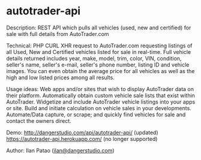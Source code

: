 # autotrader-api

Description:
REST API which pulls all vehicles (used, new and certified) for sale with full details from AutoTrader.com

Technical:
PHP CURL XHR request to AutoTrader.com requesting listings of all Used, New and Certified vehicles listed for sale in real-time. Full vehicle details returned includes year, make, model, trim, color, VIN, condition, seller's name, seller's e-mail, seller's phone number, listing ID and vehicle images. You can even obtain the average price for all vehicles as well as the high and low listed prices among all results.

Usage ideas:
Web apps and/or sites that wish to display AutoTrader data on their platform.
Automatically obtain custom vehicle sale lists that exist within AutoTrader.
Widgetize and include AutoTrader vehicle listings into your apps or site.
Build and initiate calculation on vehicle sales in your developments.
Automate/Data capture, or scrape; and quickly find vehicles for sale and contact the owners direct.

Demo:
http://dangerstudio.com/api/autotrader-api/ (updated)
https://autotrader-api.herokuapp.com/ (no longer supported)

Author:
Ilan Patao (ilan@dangerstudio.com)
